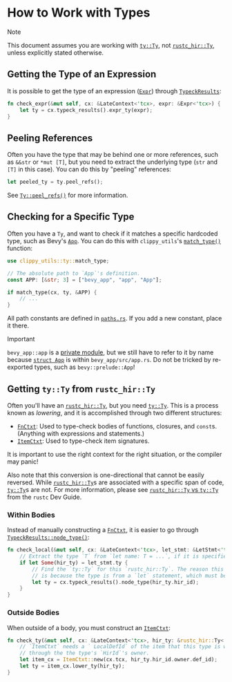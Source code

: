 # How to Work with Types

> [!NOTE]
>
> This document assumes you are working with [`ty::Ty`], not [`rustc_hir::Ty`], unless explicitly stated otherwise.
>
> [`ty::Ty`]: https://doc.rust-lang.org/nightly/nightly-rustc/rustc_middle/ty/struct.Ty.html
> [`rustc_hir::Ty`]: https://doc.rust-lang.org/nightly/nightly-rustc/rustc_hir/hir/struct.Ty.html

## Getting the Type of an Expression

It is possible to get the type of an expression ([`Expr`]) through [`TypeckResults`]:

```rust
fn check_expr(&mut self, cx: &LateContext<'tcx>, expr: &Expr<'tcx>) {
    let ty = cx.typeck_results().expr_ty(expr);
}
```

[`Expr`]: https://doc.rust-lang.org/nightly/nightly-rustc/rustc_hir/hir/struct.Expr.html
[`TypeckResults`]: https://doc.rust-lang.org/nightly/nightly-rustc/rustc_middle/ty/typeck_results/struct.TypeckResults.html

## Peeling References

Often you have the type that may be behind one or more references, such as `&&str` or `*mut [T]`, but you need to extract the underlying type (`str` and `[T]` in this case). You can do this by "peeling" references:

```rust
let peeled_ty = ty.peel_refs();
```

See [`Ty::peel_refs()`] for more information.

[`Ty::peel_refs()`]: https://doc.rust-lang.org/nightly/nightly-rustc/rustc_middle/ty/struct.Ty.html#method.peel_refs

## Checking for a Specific Type

Often you have a `Ty`, and want to check if it matches a specific hardcoded type, such as Bevy's [`App`]. You can do this with `clippy_utils`'s [`match_type()`] function:

```rust
use clippy_utils::ty::match_type;

// The absolute path to `App`'s definition.
const APP: [&str; 3] = ["bevy_app", "app", "App"];

if match_type(cx, ty, &APP) {
    // ...
}
```

All path constants are defined in [`paths.rs`](../../src/paths.rs). If you add a new constant, place it there.

> [!IMPORTANT]
>
> `bevy_app::app` is a [private module], but we still have to refer to it by name because [`struct App`] is within `bevy_app/src/app.rs`. Do not be tricked by re-exported types, such as `bevy::prelude::App`!
>
> [private module]: https://docs.rs/bevy_app/0.15.0/src/bevy_app/lib.rs.html#14
> [`struct App`]: https://docs.rs/bevy_app/0.15.0/src/bevy_app/app.rs.html#67-77

[`App`]: https://docs.rs/bevy/latest/bevy/app/struct.App.html
[`match_type()`]: https://doc.rust-lang.org/nightly/nightly-rustc/clippy_utils/ty/fn.match_type.html

## Getting `ty::Ty` from `rustc_hir::Ty`

Often you'll have an [`rustc_hir::Ty`], but you need [`ty::Ty`]. This is a process known as _lowering_, and it is accomplished through two different structures:

- [`FnCtxt`]: Used to type-check bodies of functions, closures, and `const`s. (Anything with expressions and statements.)
- [`ItemCtxt`]: Used to type-check item signatures.

It is important to use the right context for the right situation, or the compiler may panic!

Also note that this conversion is one-directional that cannot be easily reversed. While [`rustc_hir::Ty`]s are associated with a specific span of code, [`ty::Ty`]s are not. For more information, please see [`rustc_hir::Ty` vs `ty::Ty`] from the `rustc` Dev Guide.

[`rustc_hir::Ty`]: https://doc.rust-lang.org/nightly/nightly-rustc/rustc_hir/hir/struct.Ty.html
[`ty::Ty`]: https://doc.rust-lang.org/nightly/nightly-rustc/rustc_middle/ty/struct.Ty.html
[`FnCtxt`]: https://doc.rust-lang.org/nightly/nightly-rustc/rustc_hir_typeck/fn_ctxt/struct.FnCtxt.html
[`ItemCtxt`]: https://doc.rust-lang.org/nightly/nightly-rustc/rustc_hir_analysis/collect/struct.ItemCtxt.html
[`rustc_hir::Ty` vs `ty::Ty`]: https://rustc-dev-guide.rust-lang.org/ty.html#rustc_hirty-vs-tyty

### Within Bodies

Instead of manually constructing a [`FnCtxt`], it is easier to go through [`TypeckResults::node_type()`]:

```rust
fn check_local(&mut self, cx: &LateContext<'tcx>, let_stmt: &LetStmt<'tcx>) {
    // Extract the type `T` from `let name: T = ...`, if it is specified.
    if let Some(hir_ty) = let_stmt.ty {
        // Find the `ty::Ty` for this `rustc_hir::Ty`. The reason this does not panic
        // is because the type is from a `let` statement, which must be within a body.
        let ty = cx.typeck_results().node_type(hir_ty.hir_id);
    }
}
```

[`TypeckResults::node_type()`]: https://doc.rust-lang.org/nightly/nightly-rustc/rustc_middle/ty/typeck_results/struct.TypeckResults.html#method.node_type

### Outside Bodies

When outside of a body, you must construct an [`ItemCtxt`]:

```rust
fn check_ty(&mut self, cx: &LateContext<'tcx>, hir_ty: &rustc_hir::Ty<'tcx>) {
    // `ItemCtxt` needs a ` LocalDefId` of the item that this type is within, which we access
    // through the the type's `HirId`'s owner.
    let item_cx = ItemCtxt::new(cx.tcx, hir_ty.hir_id.owner.def_id);
    let ty = item_cx.lower_ty(hir_ty);
}
```
